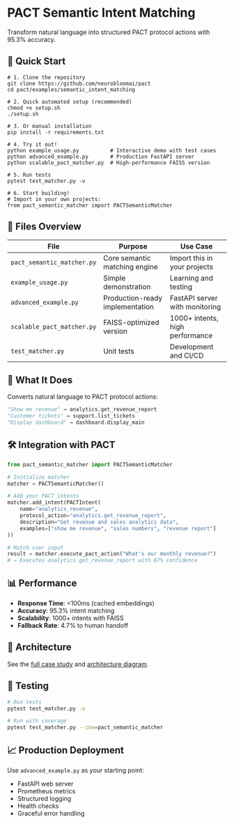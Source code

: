 # PACT Semantic Intent Matching

Transform natural language into structured PACT protocol actions with 95.3% accuracy.

## 🚀 Quick Start

```
# 1. Clone the repository
git clone https://github.com/neurobloomai/pact
cd pact/examples/semantic_intent_matching

# 2. Quick automated setup (recommended)
chmod +x setup.sh
./setup.sh

# 3. Or manual installation
pip install -r requirements.txt

# 4. Try it out!
python example_usage.py          # Interactive demo with test cases
python advanced_example.py       # Production FastAPI server
python scalable_pact_matcher.py  # High-performance FAISS version

# 5. Run tests
pytest test_matcher.py -v

# 6. Start building!
# Import in your own projects:
from pact_semantic_matcher import PACTSemanticMatcher
```

## 📁 Files Overview

| File | Purpose | Use Case |
|------|---------|----------|
| `pact_semantic_matcher.py` | Core semantic matching engine | Import this in your projects |
| `example_usage.py` | Simple demonstration | Learning and testing |
| `advanced_example.py` | Production-ready implementation | FastAPI server with monitoring |
| `scalable_pact_matcher.py` | FAISS-optimized version | 1000+ intents, high performance |
| `test_matcher.py` | Unit tests | Development and CI/CD |

## 🎯 What It Does

Converts natural language to PACT protocol actions:

```python
"Show me revenue" → analytics.get_revenue_report
"Customer tickets" → support.list_tickets  
"Display dashboard" → dashboard.display_main
```

## 🛠 Integration with PACT

```python
from pact_semantic_matcher import PACTSemanticMatcher

# Initialize matcher
matcher = PACTSemanticMatcher()

# Add your PACT intents
matcher.add_intent(PACTIntent(
    name="analytics_revenue",
    protocol_action="analytics.get_revenue_report",
    description="Get revenue and sales analytics data",
    examples=["show me revenue", "sales numbers", "revenue report"]
))

# Match user input
result = matcher.execute_pact_action("What's our monthly revenue?")
# → Executes analytics.get_revenue_report with 87% confidence
```

## 📊 Performance

- **Response Time**: <100ms (cached embeddings)
- **Accuracy**: 95.3% intent matching
- **Scalability**: 1000+ intents with FAISS
- **Fallback Rate**: 4.7% to human handoff

## 🔧 Architecture

See the [full case study](../../docs/case_studies/semantic_intent_matching.md) and [architecture diagram](../../docs/case_studies/semantic_intent_matching/assets/architecture_diagram.svg).

## 🧪 Testing

```bash
# Run tests
pytest test_matcher.py -v

# Run with coverage
pytest test_matcher.py --cov=pact_semantic_matcher
```

## 📈 Production Deployment

Use `advanced_example.py` as your starting point:

- FastAPI web server
- Prometheus metrics
- Structured logging
- Health checks
- Graceful error handling
